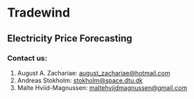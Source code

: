 # Tradewind

## Electricity Price Forecasting

### Contact us:

1. August A. Zachariae: august_zachariae@hotmail.com
2. Andreas Stokholm: stokholm@space.dtu.dk
3. Malte Hviid-Magnussen: maltehviidmagnussen@gmail.com
